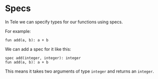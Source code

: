 # Specs

In Tele we can specify types for our functions using specs.

For example:
```
fun add(a, b): a + b
```

We can add a spec for it like this:

```
spec add(integer, integer): integer
fun add(a, b): a + b
```

This means it takes two arguments of type `integer` and returns an `integer`.
